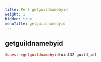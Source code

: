 ```yaml
---
title: Perl getguildnamebyid
weight: 1
hidden: true
menuTitle: getguildnamebyid
---
```

## getguildnamebyid
```perl
$quest->getguildnamebyid(uint32 guild_id)
```